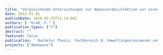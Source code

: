 ```yaml
---
title: "Vergleichende Untersuchungen zur Abwasserdesinfektion vor einer Nutzung als Bewässerungswasser"
date: 2015-01-01
publishDate: 2020-05-25T15:14:06Z
authors: [ "Graß, F." ]
publication_types: ["7"]
abstract: ""
featured: false
publication: ' Bachelor Thesis. Fachbereich 8: Umweltingenieurwesen und Angewandte Informatik. Hochschule Ostwestfalen-Lippe'
projects: ["demoware"]
---
```


